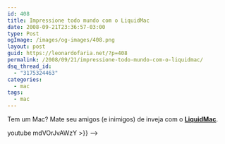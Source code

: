 ```yaml
---
id: 408
title: Impressione todo mundo com o LiquidMac
date: 2008-09-21T23:36:57-03:00
type: Post
ogImage: /images/og-images/408.png
layout: post
guid: https://leonardofaria.net/?p=408
permalink: /2008/09/21/impressione-todo-mundo-com-o-liquidmac/
dsq_thread_id:
  - "3175324463"
categories:
  - mac
tags:
  - mac
---
```

Tem um Mac? Mate seu amigos (e inimigos) de inveja com o [**LiquidMac**](http://uri.cat/software/LiquidMac/).

youtube mdVOrJvAWzY >}} -->
